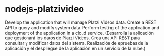 # nodejs-platzivideo
Develop the application that will manage Platzi Videos data. Create a REST API to query and modify system data. Perform testing of the application and deployment of the application in a cloud service. (Desarrolla la aplicación que gestionará los datos de Platzi Videos. Crea una API REST para consultar y modificar datos del sistema. Realización de epruebas de la aplicación y el despliegue de la aplicación en un servicio de la nube.)
